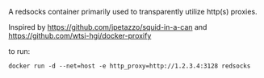 A redsocks container primarily used to transparently utilize http(s) proxies.

Inspired by https://github.com/jpetazzo/squid-in-a-can and https://github.com/wtsi-hgi/docker-proxify

to run:
```
docker run -d --net=host -e http_proxy=http://1.2.3.4:3128 redsocks
```
